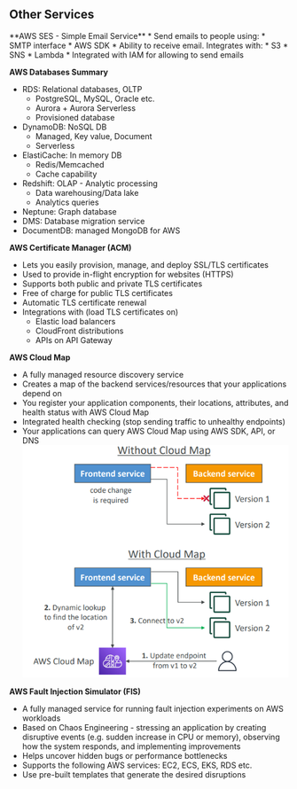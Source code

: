 <h2>Other Services</h2>
**AWS SES - Simple Email Service**
* Send emails to people using:
    * SMTP interface
    * AWS SDK
* Ability to receive email. Integrates with:
    * S3
    * SNS
    * Lambda
* Integrated with IAM for allowing to send emails

**AWS Databases Summary**
* RDS: Relational databases, OLTP
    * PostgreSQL, MySQL, Oracle etc.
    * Aurora + Aurora Serverless
    * Provisioned database
* DynamoDB: NoSQL DB
    * Managed, Key value, Document
    * Serverless
* ElastiCache: In memory DB
    * Redis/Memcached
    * Cache capability
* Redshift: OLAP - Analytic processing
    * Data warehousing/Data lake
    * Analytics queries
* Neptune: Graph database
* DMS: Database migration service
* DocumentDB: managed MongoDB for AWS

**AWS Certificate Manager (ACM)**
* Lets you easily provision, manage, and deploy SSL/TLS certificates
* Used to provide in-flight encryption for websites (HTTPS)
* Supports both public and private TLS certificates
* Free of charge for public TLS certificates
* Automatic TLS certificate renewal
* Integrations with (load TLS certificates on)
    * Elastic load balancers
    * CloudFront distributions
    * APIs on API Gateway

**AWS Cloud Map**
* A fully managed resource discovery service
* Creates a map of the backend services/resources that your applications depend on
* You register your application components, their locations, attributes, and health
  status with AWS Cloud Map
* Integrated health checking (stop sending traffic to unhealthy endpoints)
* Your applications can query AWS Cloud Map using AWS SDK, API, or DNS
  ![diagram](./images/aws-cloud-map.PNG)

**AWS Fault Injection Simulator (FIS)**
* A fully managed service for running fault injection experiments on AWS workloads
* Based on Chaos Engineering - stressing an application by creating disruptive events
  (e.g. sudden increase in CPU or memory), observing how the system responds, and
  implementing improvements
* Helps uncover hidden bugs or performance bottlenecks
* Supports the following AWS services: EC2, ECS, EKS, RDS etc.
* Use pre-built templates that generate the desired disruptions